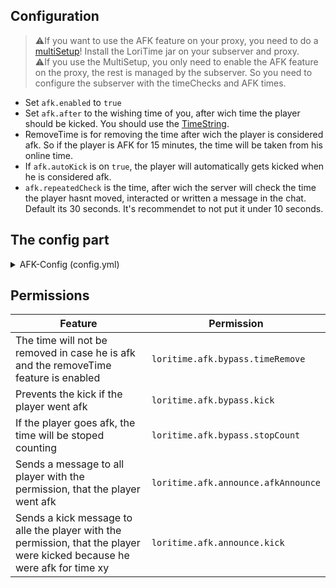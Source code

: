 ## Configuration
> ⚠️If you want to use the AFK feature on your proxy, you need to do a [multiSetup](https://github.com/Lorias-Jak/LoriTime/wiki/Setup#setup-instructions---multi-server)! Install the LoriTime jar on your subserver and proxy.<br>
> ⚠️If you use the MultiSetup, you only need to enable the AFK feature on the proxy, the rest is managed by the subserver. So you need to configure the subserver with the timeChecks and AFK times.<br>

* Set `afk.enabled` to `true`
* Set `afk.after` to the wishing time of you, after wich time the player should be kicked. You should use the [TimeString](https://github.com/Lorias-Jak/LoriTime/wiki/Commands-&-Permissions#timestring-examples).
* RemoveTime is for removing the time after wich the player is considered afk. So if the player is AFK for 15 minutes, the time will be taken from his online time.
* If `afk.autoKick` is on `true`, the player will automatically gets kicked when he is considered afk.
* `afk.repeatedCheck` is the time, after wich the server will check the time the player hasnt moved, interacted or written a message in the chat. Default its 30 seconds. It's recommendet to not put it under 10 seconds.

## The config part
<details>
<summary>AFK-Config (config.yml)</summary>

```yml
###########
#   AFK   #
###########
afk:

  # In case you're using MultiSetup, this will change nothing for proxys.
  # Do not change the value while the server is running!
  # The required classes will not be loaded if this option is false on startup.
  # If you change the value to false in runtime and reload the plugin, it could lead into issues with the afk detection.
  enabled: false

  # The time after which a player is considered AFK. You can use the unit-modifier for this.
  # Currently the player will be considered afk after 15 minutes.
  after: '15m'

  # If true, the time that the player is afk, will be removed.
  removeTime: true

  # If true, the player will be kicked after the time specified in 'kick.after'.
  autoKick: true

  # The time how often the plugin checks if a player is afk.
  # The unit for this is seconds.
  repeatCheck: 30
```

</details>

## Permissions

| Feature| Permission |
|---------|--------|
| The time will not be removed in case he is afk and the removeTime feature is enabled| `loritime.afk.bypass.timeRemove` |
| Prevents the kick if the player went afk | `loritime.afk.bypass.kick` |
| If the player goes afk, the time will be stoped counting | `loritime.afk.bypass.stopCount` |
| Sends a message to all player with the permission, that the player went afk | `loritime.afk.announce.afkAnnounce` |
| Sends a kick message to alle the player with the permission, that the player were kicked because he were afk for time xy | `loritime.afk.announce.kick` |
